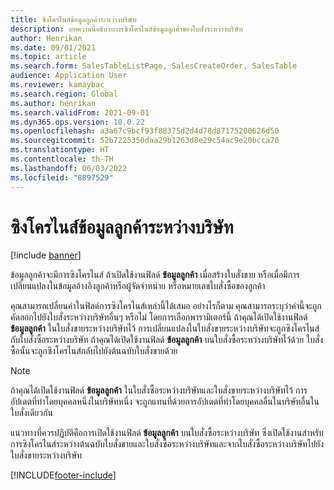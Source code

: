 ```yaml
---
title: ซิงโครไนส์ข้อมูลลูกค้าระหว่างบริษัท
description: บทความนี้อธิบายการซิงโครไนส์ข้อมูลลูกค้าของใบสั่งระหว่างบริษัท
author: Henrikan
ms.date: 09/01/2021
ms.topic: article
ms.search.form: SalesTableListPage, SalesCreateOrder, SalesTable
audience: Application User
ms.reviewer: kamaybac
ms.search.region: Global
ms.author: henrikan
ms.search.validFrom: 2021-09-01
ms.dyn365.ops.version: 10.0.22
ms.openlocfilehash: a3a67c9bcf93f88375d2d4d78d87175200626d50
ms.sourcegitcommit: 52b7225350daa29b1263d8e29c54ac9e20bcca70
ms.translationtype: HT
ms.contentlocale: th-TH
ms.lasthandoff: 06/03/2022
ms.locfileid: "8897529"
---
```

# <a name="synchronize-intercompany-customer-information"></a>ซิงโครไนส์ข้อมูลลูกค้าระหว่างบริษัท

[!include [banner](../../includes/banner.md)]

ข้อมูลลูกค้าจะมีการซิงโครไนส์ ถ้าเปิดใช้งานฟิลด์ **ข้อมูลลูกค้า** เมื่อสร้างใบสั่งขาย หรือเมื่อมีการเปลี่ยนแปลงในข้อมูลอ้างอิงลูกค้าหรือผู้จัดจำหน่าย หรือหมายเลขใบสั่งซื้อของลูกค้า

คุณสามารถเปลี่ยนค่าในฟิลด์การซิงโครไนส์เหล่านี้ได้เสมอ อย่างไรก็ตาม คุณสามารถระบุว่าค่านี้จะถูกคัดลอกไปยังใบสั่งระหว่างบริษัทอื่นๆ หรือไม่ โดยการเลือกพารามิเตอร์นี้ ถ้าคุณได้เปิดใช้งานฟิลด์ **ข้อมูลลูกค้า** ในใบสั่งขายระหว่างบริษัทไว้ การเปลี่ยนแปลงในใบสั่งขายระหว่างบริษัทจะถูกซิงโครไนส์กับใบสั่งซื้อระหว่างบริษัท ถ้าคุณได้เปิดใช้งานฟิลด์ **ข้อมูลลูกค้า** บนใบสั่งซื้อระหว่างบริษัทไว้ด้วย ใบสั่งซื้อนั้นจะถูกซิงโครไนส์กลับไปยังต้นฉบับใบสั่งขายด้วย

> [!NOTE]
> ถ้าคุณได้เปิดใช้งานฟิลด์ **ข้อมูลลูกค้า** ในใบสั่งซื้อระหว่างบริษัทและใบสั่งขายระหว่างบริษัทไว้ การอัปเดตที่ทำโดยบุคคลหนึ่งในบริษัทหนึ่ง จะถูกแทนที่ด้วยการอัปเดตที่ทำโดยบุคคลอื่นในบริษัทอื่นในใบสั่งเดียวกัน

แนวทางที่ควรปฏิบัติคือการเปิดใช้งานฟิลด์ **ข้อมูลลูกค้า** บนใบสั่งซื้อระหว่างบริษัท ซึ่งเปิดใช้งานสำหรับการซิงโครไนส์ระหว่างต้นฉบับใบสั่งขายและใบสั่งซื้อระหว่างบริษัทและจากใบสั่งซื้อระหว่างบริษัทไปยังใบสั่งขายระหว่างบริษัท

[!INCLUDE[footer-include](../../includes/footer-banner.md)]
